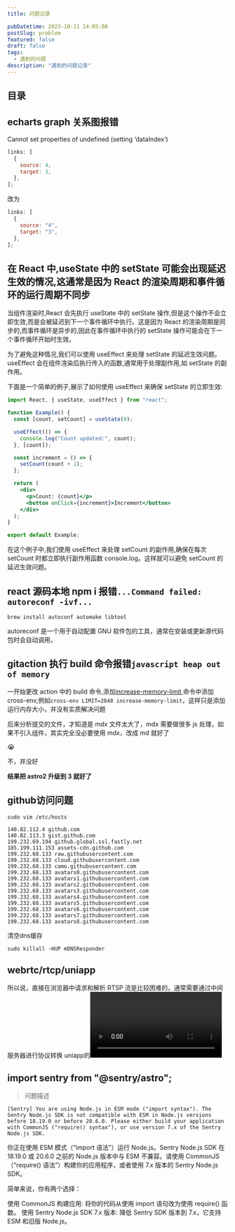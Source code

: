 ```yaml
---
title: 问题记录

pubDatetime: 2023-10-11 14:05:00
postSlug: problem
featured: false
draft: false
tags:
  - 遇到的问题
description: "遇到的问题记录"
---
```


## 目录

## echarts graph 关系图报错

<div class="red">
Cannot set properties of undefined (setting ‘dataIndex‘)
</div>

```js
links: [
  {
    source: 4,
    target: 3,
  },
];
```

改为

```js
links: [
  {
    source: "4",
    target: "3",
  },
];
```

## 在 React 中,useState 中的 setState 可能会出现延迟生效的情况,这通常是因为 React 的渲染周期和事件循环的运行周期不同步

当组件渲染时,React 会先执行 useState 中的 setState 操作,但是这个操作不会立即生效,而是会被延迟到下一个事件循环中执行。这是因为 React 的渲染周期是同步的,而事件循环是异步的,因此在事件循环中执行的 setState 操作可能会在下一个事件循环开始时生效。

为了避免这种情况,我们可以使用 useEffect 来处理 setState 的延迟生效问题。useEffect 会在组件渲染后执行传入的函数,通常用于处理副作用,如 setState 的副作用。

下面是一个简单的例子,展示了如何使用 useEffect 来确保 setState 的立即生效:

```jsx
import React, { useState, useEffect } from "react";

function Example() {
  const [count, setCount] = useState(0);

  useEffect(() => {
    console.log("Count updated:", count);
  }, [count]);

  const increment = () => {
    setCount(count + 1);
  };

  return (
    <div>
      <p>Count: {count}</p>
      <button onClick={increment}>Increment</button>
    </div>
  );
}

export default Example;
```

在这个例子中,我们使用 useEffect 来处理 setCount 的副作用,确保在每次 setCount 时都立即执行副作用函数 console.log。这样就可以避免 setCount 的延迟生效问题。

## react 源码本地 npm i 报错`...Command failed: autoreconf -ivf...`

```shell
brew install autoconf automake libtool
```

autoreconf 是一个用于自动配置 GNU 软件包的工具，通常在安装或更新源代码包时会自动调用。

## gitaction 执行 build 命令报错`javascript heap out of memory`

一开始更改 action 中的 build 命令,添加[increase-memory-limit](https://www.npmjs.com/package/increase-memory-limit),命令中添加 cross-env,例如`cross-env LIMIT=2048 increase-memory-limit`，这样只是添加运行内存大小，并没有实质解决问题

后来分析提交的文件，才知道是 mdx 文件太大了，mdx 需要做很多 js 处理，如果不引入组件，其实完全没必要使用 mdx，改成 md 就好了

😭

不，并没好

**结果把 astro2 升级到 3 就好了**

## github访问问题

`sudo vim /etc/hosts`

```plaintext
140.82.112.4 github.com
140.82.113.3 gist.github.com
199.232.69.194 github.global.ssl.fastly.net
185.199.111.153 assets-cdn.github.com
199.232.68.133 raw.githubusercontent.com
199.232.68.133 cloud.githubusercontent.com
199.232.68.133 camo.githubusercontent.com
199.232.68.133 avatars0.githubusercontent.com
199.232.68.133 avatars1.githubusercontent.com
199.232.68.133 avatars2.githubusercontent.com
199.232.68.133 avatars3.githubusercontent.com
199.232.68.133 avatars4.githubusercontent.com
199.232.68.133 avatars5.githubusercontent.com
199.232.68.133 avatars6.githubusercontent.com
199.232.68.133 avatars7.githubusercontent.com
199.232.68.133 avatars8.githubusercontent.com
```

清空dns缓存

`sudo killall -HUP mDNSResponder`

## webrtc/rtcp/uniapp

所以说，直接在浏览器中请求和解析 RTSP 流是比较困难的，通常需要通过中间服务器进行协议转换
uniapp的<video/>组件使用的bilibili/ijkplayer,集成FFmpeg 的 RTSP 解码器 (`libavformat`) 对 RTSP 流进行解析,将 RTSP 流转换为浏览器支持的格式，并在前端播放。
之前的webrtc说法，我想是需要一个媒体服务器（类似wvp)，webrtc本身只是提供实时数据传输的api

## import sentry from "@sentry/astro";

> 问题描述

```shell
[Sentry] You are using Node.js in ESM mode ("import syntax"). The Sentry Node.js SDK is not compatible with ESM in Node.js versions before 18.19.0 or before 20.6.0. Please either build your application with CommonJS ("require() syntax"), or use version 7.x of the Sentry Node.js SDK.
```

你正在使用 ESM 模式（“import 语法”）运行 Node.js。Sentry Node.js SDK 在 18.19.0 或 20.6.0 之前的 Node.js 版本中与 ESM 不兼容。请使用 CommonJS（“require() 语法”）构建你的应用程序，或者使用 7.x 版本的 Sentry Node.js SDK。

简单来说，你有两个选择：

使用 CommonJS 构建应用: 将你的代码从使用 import 语句改为使用 require() 函数。
使用 Sentry Node.js SDK 7.x 版本: 降低 Sentry SDK 版本到 7.x，它支持 ESM 和旧版 Node.js。
